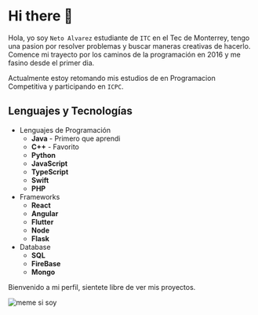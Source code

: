 # Hi there 👋

Hola, yo soy `Neto Alvarez` estudiante de `ITC` en el Tec de Monterrey, tengo una pasion por resolver problemas y buscar maneras creativas de hacerlo. Comence mi trayecto por los caminos de la programación en 2016 y me fasino desde el primer dia.

Actualmente estoy retomando mis estudios de en Programacion Competitiva y participando en `ICPC`.

## Lenguajes y Tecnologías

* Lenguajes de Programación
  * **Java** - Primero que aprendi
  * **C++** - Favorito
  * **Python**
  * **JavaScript**
  * **TypeScript**
  * **Swift**
  * **PHP**
* Frameworks
  *  **React**
  *  **Angular**
  *  **Flutter**
  *  **Node**
  *  **Flask**
*  Database
    *  **SQL**
    *  **FireBase**
    *  **Mongo**

Bienvenido a mi perfil, sientete libre de ver mis proyectos.

![meme si soy](https://cdn.discordapp.com/attachments/839919992765153281/988502813627777054/unknown.png)
